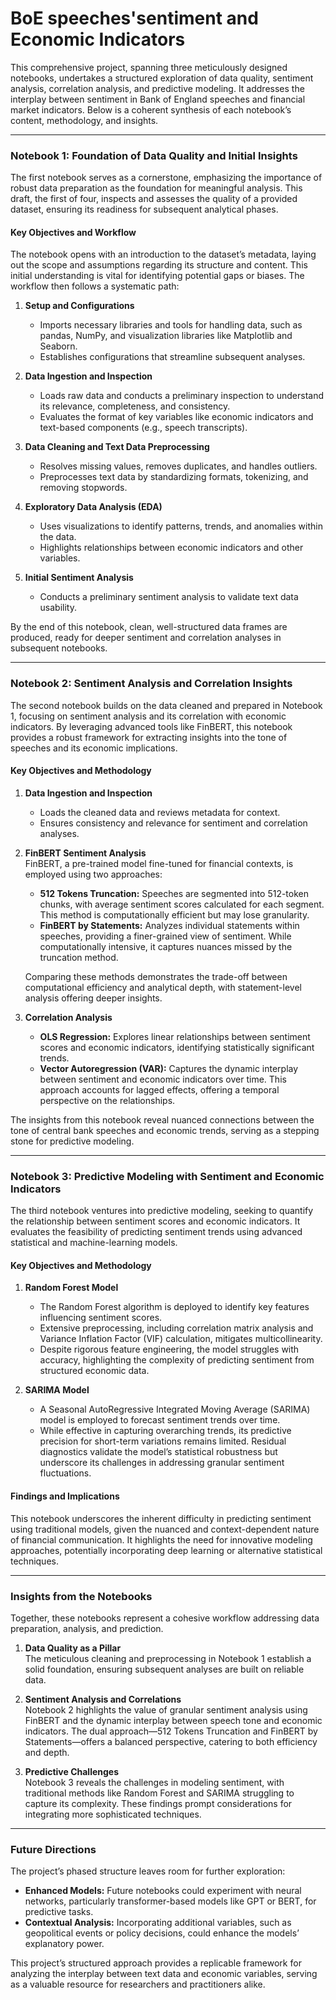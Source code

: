 # BoE speeches'sentiment and Economic Indicators

This comprehensive project, spanning three meticulously designed notebooks, undertakes a structured exploration of data quality, sentiment analysis, correlation analysis, and predictive modeling. It addresses the interplay between sentiment in Bank of England speeches and financial market indicators. Below is a coherent synthesis of each notebook’s content, methodology, and insights.

---

### Notebook 1: Foundation of Data Quality and Initial Insights  

The first notebook serves as a cornerstone, emphasizing the importance of robust data preparation as the foundation for meaningful analysis. This draft, the first of four, inspects and assesses the quality of a provided dataset, ensuring its readiness for subsequent analytical phases.

#### **Key Objectives and Workflow**  

The notebook opens with an introduction to the dataset’s metadata, laying out the scope and assumptions regarding its structure and content. This initial understanding is vital for identifying potential gaps or biases. The workflow then follows a systematic path:  

1. **Setup and Configurations**  
   - Imports necessary libraries and tools for handling data, such as pandas, NumPy, and visualization libraries like Matplotlib and Seaborn.  
   - Establishes configurations that streamline subsequent analyses.

2. **Data Ingestion and Inspection**  
   - Loads raw data and conducts a preliminary inspection to understand its relevance, completeness, and consistency.  
   - Evaluates the format of key variables like economic indicators and text-based components (e.g., speech transcripts).  

3. **Data Cleaning and Text Data Preprocessing**  
   - Resolves missing values, removes duplicates, and handles outliers.  
   - Preprocesses text data by standardizing formats, tokenizing, and removing stopwords.  

4. **Exploratory Data Analysis (EDA)**  
   - Uses visualizations to identify patterns, trends, and anomalies within the data.  
   - Highlights relationships between economic indicators and other variables.  

5. **Initial Sentiment Analysis**  
   - Conducts a preliminary sentiment analysis to validate text data usability.  

By the end of this notebook, clean, well-structured data frames are produced, ready for deeper sentiment and correlation analyses in subsequent notebooks.

---

### Notebook 2: Sentiment Analysis and Correlation Insights  

The second notebook builds on the data cleaned and prepared in Notebook 1, focusing on sentiment analysis and its correlation with economic indicators. By leveraging advanced tools like FinBERT, this notebook provides a robust framework for extracting insights into the tone of speeches and its economic implications.

#### **Key Objectives and Methodology**  

1. **Data Ingestion and Inspection**  
   - Loads the cleaned data and reviews metadata for context.  
   - Ensures consistency and relevance for sentiment and correlation analyses.  

2. **FinBERT Sentiment Analysis**  
   FinBERT, a pre-trained model fine-tuned for financial contexts, is employed using two approaches:  
   - **512 Tokens Truncation:** Speeches are segmented into 512-token chunks, with average sentiment scores calculated for each segment. This method is computationally efficient but may lose granularity.  
   - **FinBERT by Statements:** Analyzes individual statements within speeches, providing a finer-grained view of sentiment. While computationally intensive, it captures nuances missed by the truncation method.  

   Comparing these methods demonstrates the trade-off between computational efficiency and analytical depth, with statement-level analysis offering deeper insights.  

3. **Correlation Analysis**  
   - **OLS Regression:** Explores linear relationships between sentiment scores and economic indicators, identifying statistically significant trends.  
   - **Vector Autoregression (VAR):** Captures the dynamic interplay between sentiment and economic indicators over time. This approach accounts for lagged effects, offering a temporal perspective on the relationships.  

The insights from this notebook reveal nuanced connections between the tone of central bank speeches and economic trends, serving as a stepping stone for predictive modeling.

---

### Notebook 3: Predictive Modeling with Sentiment and Economic Indicators  

The third notebook ventures into predictive modeling, seeking to quantify the relationship between sentiment scores and economic indicators. It evaluates the feasibility of predicting sentiment trends using advanced statistical and machine-learning models.

#### **Key Objectives and Methodology**  

1. **Random Forest Model**  
   - The Random Forest algorithm is deployed to identify key features influencing sentiment scores.  
   - Extensive preprocessing, including correlation matrix analysis and Variance Inflation Factor (VIF) calculation, mitigates multicollinearity.  
   - Despite rigorous feature engineering, the model struggles with accuracy, highlighting the complexity of predicting sentiment from structured economic data.  

2. **SARIMA Model**  
   - A Seasonal AutoRegressive Integrated Moving Average (SARIMA) model is employed to forecast sentiment trends over time.  
   - While effective in capturing overarching trends, its predictive precision for short-term variations remains limited. Residual diagnostics validate the model’s statistical robustness but underscore its challenges in addressing granular sentiment fluctuations.  

#### **Findings and Implications**  

This notebook underscores the inherent difficulty in predicting sentiment using traditional models, given the nuanced and context-dependent nature of financial communication. It highlights the need for innovative modeling approaches, potentially incorporating deep learning or alternative statistical techniques.

---

### Insights from the Notebooks  

Together, these notebooks represent a cohesive workflow addressing data preparation, analysis, and prediction.  

1. **Data Quality as a Pillar**  
   The meticulous cleaning and preprocessing in Notebook 1 establish a solid foundation, ensuring subsequent analyses are built on reliable data.  

2. **Sentiment Analysis and Correlations**  
   Notebook 2 highlights the value of granular sentiment analysis using FinBERT and the dynamic interplay between speech tone and economic indicators. The dual approach—512 Tokens Truncation and FinBERT by Statements—offers a balanced perspective, catering to both efficiency and depth.  

3. **Predictive Challenges**  
   Notebook 3 reveals the challenges in modeling sentiment, with traditional methods like Random Forest and SARIMA struggling to capture its complexity. These findings prompt considerations for integrating more sophisticated techniques.  

---

### Future Directions  

The project’s phased structure leaves room for further exploration:  

- **Enhanced Models:** Future notebooks could experiment with neural networks, particularly transformer-based models like GPT or BERT, for predictive tasks.  
- **Contextual Analysis:** Incorporating additional variables, such as geopolitical events or policy decisions, could enhance the models’ explanatory power.  

This project’s structured approach provides a replicable framework for analyzing the interplay between text data and economic variables, serving as a valuable resource for researchers and practitioners alike.
